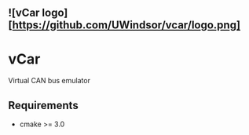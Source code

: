![vCar logo][https://github.com/UWindsor/vcar/logo.png]
---

# vCar
Virtual CAN bus emulator

## Requirements
* cmake >= 3.0
